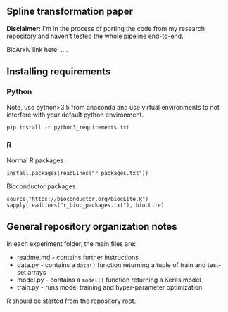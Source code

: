 ## Spline transformation paper

**Disclaimer:** I'm in the process of porting the code from my research repository and haven't tested the whole pipeline end-to-end.

BioArxiv link here: ....

## Installing requirements

### Python

Note, use python>3.5 from anaconda and use virtual environments to not interfere with your default python environment.

```{python}
pip install -r python3_requirements.txt
```

### R

Normal R packages

```{r}
install.packages(readLines("r_packages.txt"))
```

Bioconductor packages

```{r}
source("https://bioconductor.org/biocLite.R")
sapply(readLines("r_bioc_packages.txt"), biocLite)
```


## General repository organization notes

In each experiment folder, the main files are:

- readme.md - contains further instructions
- data.py - contains a `data()` function returning a tuple of train and test-set arrays
- model.py - contains a `model()` function returning a Keras model
- train.py - runs model training and hyper-parameter optimization

R should be started from the repository root.
